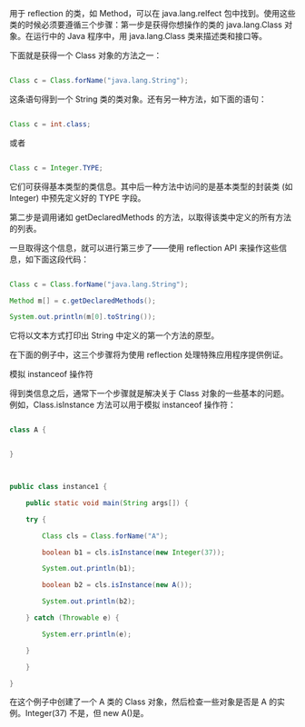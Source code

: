 用于 reflection 的类，如 Method，可以在 java.lang.relfect 包中找到。使用这些类的时候必须要遵循三个步骤：第一步是获得你想操作的类的 java.lang.Class 对象。在运行中的 Java 程序中，用 java.lang.Class 类来描述类和接口等。 
下面就是获得一个 Class 对象的方法之一：
```java  
Class c = Class.forName("java.lang.String");
```
这条语句得到一个 String 类的类对象。还有另一种方法，如下面的语句：
```java  
Class c = int.class;
```
或者
```java  
Class c = Integer.TYPE;
```
它们可获得基本类型的类信息。其中后一种方法中访问的是基本类型的封装类 (如 Integer) 中预先定义好的 TYPE 字段。
第二步是调用诸如 getDeclaredMethods 的方法，以取得该类中定义的所有方法的列表。
一旦取得这个信息，就可以进行第三步了——使用 reflection API 来操作这些信息，如下面这段代码：
```java  
Class c = Class.forName("java.lang.String");
Method m[] = c.getDeclaredMethods();
System.out.println(m[0].toString());
```
它将以文本方式打印出 String 中定义的第一个方法的原型。
在下面的例子中，这三个步骤将为使用 reflection 处理特殊应用程序提供例证。
模拟 instanceof 操作符
得到类信息之后，通常下一个步骤就是解决关于 Class 对象的一些基本的问题。例如，Class.isInstance 方法可以用于模拟 instanceof 操作符：
```java  
class A {
}

public class instance1 {
	public static void main(String args[]) {
	try {
		Class cls = Class.forName("A");
		boolean b1 = cls.isInstance(new Integer(37));
		System.out.println(b1);
		boolean b2 = cls.isInstance(new A());
		System.out.println(b2);
	} catch (Throwable e) {
		System.err.println(e);
	}
	}
}
```
在这个例子中创建了一个 A 类的 Class 对象，然后检查一些对象是否是 A 的实例。Integer(37) 不是，但 new A()是。